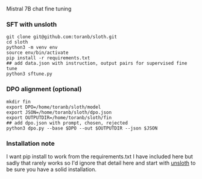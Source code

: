 Mistral 7B chat fine tuning

### SFT with unsloth

```
git clone git@github.com:toranb/sloth.git
cd sloth
python3 -m venv env
source env/bin/activate
pip install -r requirements.txt
## add data.json with instruction, output pairs for supervised fine tune
python3 sftune.py
```


### DPO alignment (optional)

```
mkdir fin
export DPO=/home/toranb/sloth/model
export JSON=/home/toranb/sloth/dpo.json
export OUTPUTDIR=/home/toranb/sloth/fin
## add dpo.json with prompt, chosen, rejected
python3 dpo.py --base $DPO --out $OUTPUTDIR --json $JSON
```

### Installation note

I want pip install to work from the requirements.txt I have included here but sadly that rarely works so I'd ignore that detail here and start with [unsloth](https://github.com/unslothai/unsloth) to be sure you have a solid installation.
